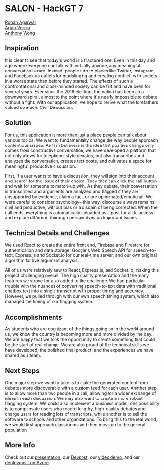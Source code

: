 # SALON - HackGT 7
[Rohan Agarwal](https://github.com/roaga)\
[Arjun Verma](https://github.com/arjun11verma)\
[Anthony Wong](https://github.com/afxwong)
## Inspiration
It is clear to see that today's world is a fractured one. Even in this day and age where everyone can talk with virtually anyone, any meaningful conversation is rare. Instead, people turn to places like Twitter, Instagram, and Facebook as outlets for mudslinging and creating conflict, with society in a worse state than before they started. The effects of such a confrontational and close-minded society can be felt and have been for several years. Ever since the 2016 election, the nation has been on a downward spiral, almost to the point where it's nearly impossible to debate without a fight. With our application, we hope to revive what the forefathers valued so much: Civil Discussion.
## Solution
For us, this application is more than just a place people can talk about various topics. We want to fundamentally change the way people approach contentious issues. As firm believers in the idea that positive change only comes from constructive conversation, we have developed a platform that not only allows for telephone-style debates, but also transcribes and analyzes the conversation, creates text posts, and cultivates a space for meaningful, productive discussion.

First, if a user wants to have a discussion, they will sign into their account and search for the issue of their choice. They then can click the call button and wait for someone to match-up with. As they debate, their conversation is transcribed and arguments are analyzed and flagged if they are unsupported by evidence, claim a fact, or are opinionated/emotional. We were careful to consider psychology--this way, discourse always remains civil and productive, without bias or a disdain of being corrected. When the call ends, everything is automatically uploaded as a post for all to access and explore different, thorough perspectives on important issues.
## Technical Details and Challenges
We used React to create the entire front end, Firebase and Firestore for authentication and data storage, Google's Web Speech API for speech-to-text, Express.js and Socket.io for our real-time server, and our own original algorithm for live argument analysis.

All of us were relatively new to React, Express.js, and Socket.io, making this project challenging overall. The high quality presentation and the many features we strove for also added to the challenge. We had particular trouble with the nuances of converting speech-to-text data with traditional chatbox text into a single transcript with proper timing and accuracy. However, we pulled through with our own speech timing system, which also managed the timing of our flagging system.
## Accomplishments
As students who are cognizant of the things going on in the world around us, we know the country is becoming more and more divided by the day. We are happy that we took the opportunity to create something that could be the start of real change. We are also proud of the technical skills we have developed, the polished final product, and the experiences we have shared as a team.
## Next Steps
One major step we want to take is to make the generated content from debates more discoverable with a custom feed for each user. Another step is to allow more than two people in a call, allowing for a wider exchange of ideas in each discussion. We may also want to create a more robust flagging system. We could also implement a business model; one possibility is to compensate users who record lengthy, high-quality debates and charge users for reading lots of transcripts, while another is to sell the software to schools and other organizations. To bring this to the real world, we would first approach classrooms and then move on to the general population.
## More Info
Check out our [presentation](https://docs.google.com/presentation/d/1Y-E6RSfOF1gD9ccM6naB9-8kxwzzS6Kg9dO3PM78KrQ/edit?usp=sharing), our [Devpost](https://devpost.com/software/hackgt2020), our [video demo](https://youtu.be/uu1FBtpK3ig), and our [deployment on Azure](https://salon-hackgt.azurewebsites.net).
